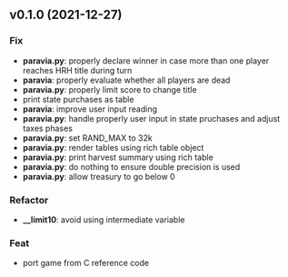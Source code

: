 ## v0.1.0 (2021-12-27)

### Fix

- **paravia.py**: properly declare winner in case more than one player reaches HRH title during turn
- **paravia**: properly evaluate whether all players are dead
- **paravia.py**: properly limit score to change title
- print state purchases as table
- **paravia**: improve user input reading
- **paravia.py**: handle properly user input in state pruchases and adjust taxes phases
- **paravia.py**: set RAND_MAX to 32k
- **paravia.py**: render tables using rich table object
- **paravia.py**: print harvest summary using rich table
- **paravia.py**: do nothing to ensure double precision is used
- **paravia.py**: allow treasury to go below 0

### Refactor

- **__limit10**: avoid using intermediate variable

### Feat

- port game from C reference code
